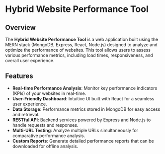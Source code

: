 # Hybrid Website Performance Tool

## Overview

The **Hybrid Website Performance Tool** is a web application built using the MERN stack (MongoDB, Express, React, Node.js) designed to analyze and optimize the performance of websites. This tool allows users to assess various performance metrics, including load times, responsiveness, and overall user experience.

## Features

- **Real-time Performance Analysis**: Monitor key performance indicators (KPIs) of your websites in real-time.
- **User-Friendly Dashboard**: Intuitive UI built with React for a seamless user experience.
- **Data Storage**: Performance metrics stored in MongoDB for easy access and retrieval.
- **RESTful API**: Backend services powered by Express and Node.js to handle requests and responses.
- **Multi-URL Testing**: Analyze multiple URLs simultaneously for comparative performance analysis.
- **Custom Reports**: Generate detailed performance reports that can be downloaded for offline analysis.
